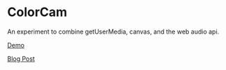 ColorCam
========

An experiment to combine getUserMedia, canvas,  and the web audio api.

[Demo](http://iambrandonn.github.com/ColorCam)

[Blog Post](http://tripleequals.blogspot.com/2012/10/color-cam.html)
